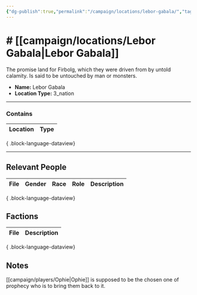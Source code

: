```yaml
---
{"dg-publish":true,"permalink":"/campaign/locations/lebor-gabala/","tags":["location"],"noteIcon":"","created":"2025-10-26T19:24:39.935-07:00","updated":"2025-10-28T08:01:32.518-07:00"}
---
```


# # [[campaign/locations/Lebor Gabala\|Lebor Gabala]]
The promise land for Firbolg, which they were driven from by untold calamity. Is said to be untouched by man or monsters. 
<p><span><ul>
<li dir="auto"><strong>Name:</strong> Lebor Gabala</li>
<li dir="auto"><strong>Location Type:</strong> 3_nation</li>
</ul></span></p>

---

### Contains
| Location | Type |
| -------- | ---- |

{ .block-language-dataview}

---

## Relevant People
| File | Gender | Race | Role | Description |
| ---- | ------ | ---- | ---- | ----------- |

{ .block-language-dataview}

## Factions
| File | Description |
| ---- | ----------- |

{ .block-language-dataview}

## Notes
[[campaign/players/Ophie\|Ophie]] is supposed to be the chosen one of prophecy who is to bring them back to it. 